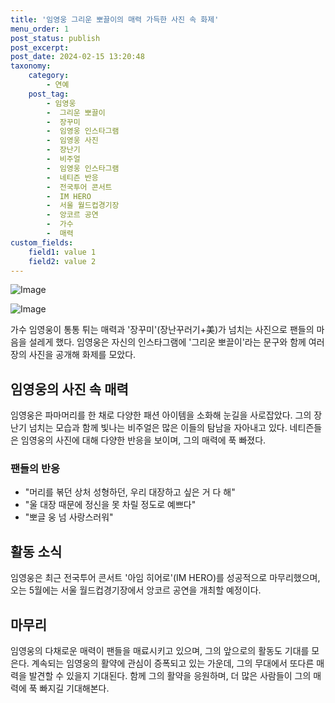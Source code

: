 ```yaml
---
title: '임영웅 그리운 뽀끌이의 매력 가득한 사진 속 화제'
menu_order: 1
post_status: publish
post_excerpt: 
post_date: 2024-02-15 13:20:48
taxonomy:
    category:
        - 연예
    post_tag:
        - 임영웅
        -  그리운 뽀끌이
        -  장꾸미
        -  임영웅 인스타그램
        -  임영웅 사진
        -  장난기
        -  비주얼
        -  임영웅 인스타그램
        -  네티즌 반응
        -  전국투어 콘서트
        -  IM HERO
        -  서울 월드컵경기장
        -  앙코르 공연
        -  가수
        -  매력
custom_fields:
    field1: value 1
    field2: value 2
---
```


![Image](https://ssl.pstatic.net/mimgnews/image/108/2024/02/15/0003214827_001_20240215005501198.jpg?type=w540)

![Image](https://mimgnews.pstatic.net/image/108/2024/02/15/0003214827_002_20240215005501277.jpg?type=w540)

가수 임영웅이 통통 튀는 매력과 '장꾸미'(장난꾸러기+美)가 넘치는 사진으로 팬들의 마음을 설레게 했다. 임영웅은 자신의 인스타그램에 '그리운 뽀끌이'라는 문구와 함께 여러 장의 사진을 공개해 화제를 모았다. 
## 임영웅의 사진 속 매력
임영웅은 파마머리를 한 채로 다양한 패션 아이템을 소화해 눈길을 사로잡았다. 그의 장난기 넘치는 모습과 함께 빛나는 비주얼은 많은 이들의 탐남을 자아내고 있다. 네티즌들은 임영웅의 사진에 대해 다양한 반응을 보이며, 그의 매력에 푹 빠졌다.
### 팬들의 반응
- "머리를 볶던 상처 성형하던, 우리 대장하고 싶은 거 다 해"
- "울 대장 때문에 정신을 못 차릴 정도로 예쁘다"
- "뽀글 웅 넘 사랑스러워"
## 활동 소식
임영웅은 최근 전국투어 콘서트 '아임 히어로'(IM HERO)를 성공적으로 마무리했으며, 오는 5월에는 서울 월드컵경기장에서 앙코르 공연을 개최할 예정이다.
## 마무리
임영웅의 다채로운 매력이 팬들을 매료시키고 있으며, 그의 앞으로의 활동도 기대를 모은다. 계속되는 임영웅의 활약에 관심이 증폭되고 있는 가운데, 그의 무대에서 또다른 매력을 발견할 수 있을지 기대된다. 함께 그의 활약을 응원하며, 더 많은 사람들이 그의 매력에 푹 빠지길 기대해본다.
